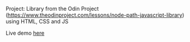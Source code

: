 Project: Library from the Odin Project (https://www.theodinproject.com/lessons/node-path-javascript-library) using HTML, CSS and JS

Live demo [here](https://ma-thyas.github.io/Project_Library/)